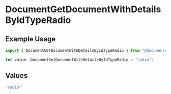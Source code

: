 # DocumentGetDocumentWithDetailsByIdTypeRadio

## Example Usage

```typescript
import { DocumentGetDocumentWithDetailsByIdTypeRadio } from "@documenso/sdk-typescript/models/operations";

let value: DocumentGetDocumentWithDetailsByIdTypeRadio = "radio";
```

## Values

```typescript
"radio"
```